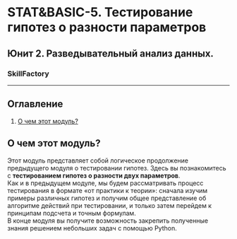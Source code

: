# STAT&BASIC-5. Тестирование гипотез о разности параметров 
## Юнит 2. Разведывательный анализ данных. 
### SkillFactory
---
## Оглавление  
1. [О чем этот модуль?](https://github.com/alex-sokolov2011/my_study/blob/master/SkillFactory/DST_10/unit_2/STAT%26BASIC_5/README.md#О-чем-этот-модуль?)  

## О чем этот модуль?
Этот модуль представляет собой логическое продолжение предыдущего модуля о тестировании гипотез. Здесь вы познакомитесь с **тестированием гипотез о разности двух параметров**.  
Как и в предыдущем модуле, мы будем рассматривать процесс тестирования в формате «от практики к теории»: сначала изучим примеры различных гипотез и получим общее представление об алгоритме действий при тестировании, и только затем перейдем к принципам подсчета и точным формулам.  
В конце модуля вы получите возможность закрепить полученные знания решением небольших задач с помощью Python.
